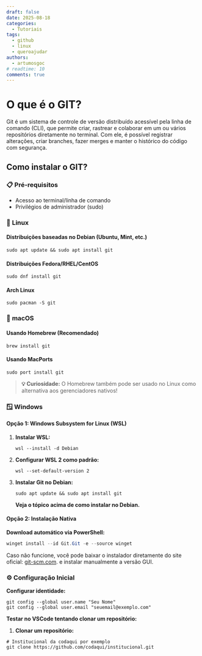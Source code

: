 ```yaml
---
draft: false 
date: 2025-08-18
categories:
  - Tutoriais
tags:
  - github
  - linux
  - queroajudar
authors:
  - artumosgoc
# readtime: 10
comments: true
---
```

# O que é o GIT? 

Git é um sistema de controle de versão distribuído acessível pela linha de comando (CLI), que permite criar, rastrear e colaborar em um ou vários repositórios diretamente no terminal. Com ele, é possível registrar alterações, criar branches, fazer merges e manter o histórico do código com segurança.

<!-- more -->

## Como instalar o GIT?

### 📋 **Pré-requisitos**
- Acesso ao terminal/linha de comando
- Privilégios de administrador (sudo)

### 🐧 **Linux**

#### **Distribuições baseadas no Debian (Ubuntu, Mint, etc.)**
```console
sudo apt update && sudo apt install git
```

#### **Distribuições Fedora/RHEL/CentOS**
```console
sudo dnf install git
```

#### **Arch Linux**
```console
sudo pacman -S git
```

### 🍎 **macOS**

#### **Usando Homebrew (Recomendado)**
```console
brew install git
```

#### **Usando MacPorts**
```console
sudo port install git
```

> **💡 Curiosidade:** O Homebrew também pode ser usado no Linux como alternativa aos gerenciadores nativos!

### 🪟 **Windows**

#### **Opção 1: Windows Subsystem for Linux (WSL)**
1. **Instalar WSL:**
   ```console
   wsl --install -d Debian
   ```

2. **Configurar WSL 2 como padrão:**
   ```console
   wsl --set-default-version 2
   ```

3. **Instalar Git no Debian:**
   ```console
   sudo apt update && sudo apt install git
   ```
   **Veja o tópico acima de como instalar no Debian.**

#### **Opção 2: Instalação Nativa**
**Download automático via PowerShell:**
```powershell
winget install --id Git.Git -e --source winget
```

Caso não funcione, você pode baixar o instalador diretamente do site oficial: [git-scm.com](https://git-scm.com/download/win). e instalar manualmente a versão GUI.

### ⚙️ **Configuração Inicial**

**Configurar identidade:**
```console
git config --global user.name "Seu Nome"
git config --global user.email "seuemail@exemplo.com"
```

**Testar no VSCode tentando clonar um repositório:**

1. **Clonar um repositório:**
```console
# Institucional da codaqui por exemplo
git clone https://github.com/codaqui/institucional.git
```